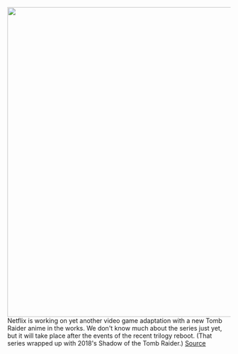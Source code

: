 <img src='https://cdn.vox-cdn.com/thumbor/HL4pxu_9MWX4bp_5b0-hqTQkNuo=/0x0:3840x2160/1200x800/filters:focal(1613x773:2227x1387)/cdn.vox-cdn.com/uploads/chorus_image/image/68728044/ss_7496de2518ddb1b58db0004d1386b4e48c442367.0.jpg' width='700px' /><br/>
Netflix is working on yet another video game adaptation with a new Tomb Raider anime in the works. We don't know much about the series just yet, but it will take place after the events of the recent trilogy reboot. (That series wrapped up with 2018's Shadow of the Tomb Raider.)
<a href='https://www.theverge.com/2021/1/27/22252386/netflix-tomb-raider-kong-skull-island-anime'> Source <a/>